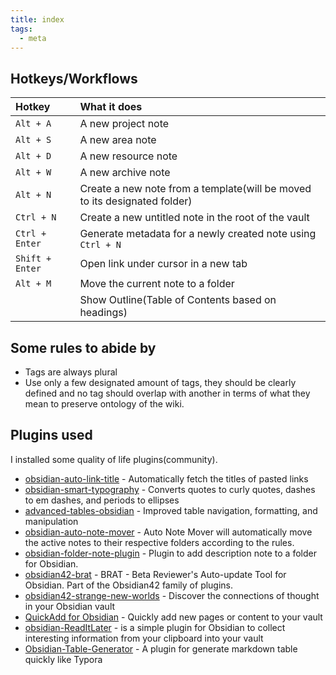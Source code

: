 ```yaml
---
title: index
tags:
  - meta
---
```


## Hotkeys/Workflows


| Hotkey          | What it does                                                              |
|:--------------- |:------------------------------------------------------------------------- |
| `Alt + A`       | A new project note                                                        |
| `Alt + S`       | A new area note                                                           |
| `Alt + D`       | A new resource note                                                       |
| `Alt + W`       | A new archive note                                                        |
| `Alt + N`       | Create a new note from a template(will be moved to its designated folder) |
| `Ctrl + N`      | Create a new untitled note in the root of the vault                       |
| `Ctrl + Enter`  | Generate metadata for a newly created note using `Ctrl + N`               |
| `Shift + Enter` | Open link under cursor in a new tab                                       |
| `Alt + M`       | Move the current note to a folder                                         |
|                 | Show Outline(Table of Contents based on headings)                                                                          |

## Some rules to abide by

- Tags are always plural
- Use only a  few designated amount of tags, they should be clearly defined and no tag should overlap with another in terms of what they mean to preserve ontology of the wiki.

## Plugins used

I installed some quality of life plugins(community).

- [obsidian-auto-link-title](https://github.com/zolrath/obsidian-auto-link-title) -  Automatically fetch the titles of pasted links
- [obsidian-smart-typography](https://github.com/mgmeyers/obsidian-smart-typography) -  Converts quotes to curly quotes, dashes to em dashes, and periods to ellipses
- [advanced-tables-obsidian](https://github.com/tgrosinger/advanced-tables-obsidian) - Improved table navigation, formatting, and manipulation    
- [obsidian-auto-note-mover](https://github.com/farux/obsidian-auto-note-mover) - Auto Note Mover will automatically move the active notes to their respective folders according to the rules.                    
- [obsidian-folder-note-plugin](https://github.com/xpgo/obsidian-folder-note-plugin) - Plugin to add description note to a folder for Obsidian.                
- [obsidian42-brat](https://github.com/TfTHacker/obsidian42-brat) - BRAT - Beta Reviewer's Auto-update Tool for Obsidian. Part of the Obsidian42 family of plugins.
- [obsidian42-strange-new-worlds](https://github.com/TfTHacker/obsidian42-strange-new-worlds) -  Discover the connections of thought in your Obsidian vault
- [QuickAdd for Obsidian](https://github.com/chhoumann/quickadd) - Quickly add new pages or content to your vault
- [obsidian-ReadItLater](https://github.com/DominikPieper/obsidian-ReadItLater) - is a simple plugin for Obsidian to collect interesting information from your clipboard into your vault       
- [Obsidian-Table-Generator](https://github.com/quorafind/obsidian-table-generator) - A plugin for generate markdown table quickly like Typora                                                                                                                                                                                      
